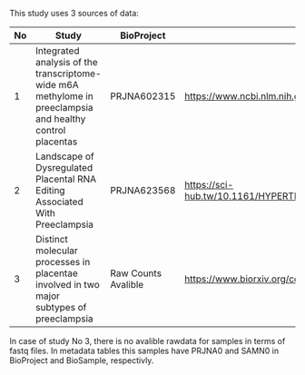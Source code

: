 This study uses 3 sources of data:

|No| Study | BioProject | Link |
|-|-|-|-|
| 1 | Integrated analysis of the transcriptome-wide m6A methylome in preeclampsia and healthy control placentas | PRJNA602315 | https://www.ncbi.nlm.nih.gov/pmc/articles/PMC7500358/ |
| 2 | Landscape of Dysregulated Placental RNA Editing Associated With Preeclampsia | PRJNA623568 | https://sci-hub.tw/10.1161/HYPERTENSIONAHA.120.14756 |
| 3 | Distinct molecular processes in placentae involved in two major subtypes of preeclampsia  | Raw Counts Avalible | https://www.biorxiv.org/content/10.1101/787796v1.full.pdf |

In case of study No 3, there is no avalible rawdata for samples in terms of fastq files. In metadata tables this samples have PRJNA0 and SAMN0 in BioProject and BioSample, respectivly.

